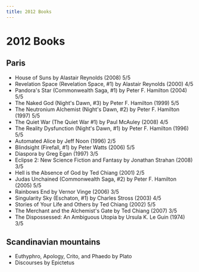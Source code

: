 ```yaml
---
title: 2012 Books
---
```


# 2012 Books

## Paris

- House of Suns by Alastair Reynolds (2008) 5/5
- Revelation Space (Revelation Space, #1) by Alastair Reynolds (2000) 4/5
- Pandora's Star (Commonwealth Saga, #1) by Peter F. Hamilton (2004) 5/5
- The Naked God (Night's Dawn, #3) by Peter F. Hamilton (1999) 5/5
- The Neutronium Alchemist (Night's Dawn, #2) by Peter F. Hamilton (1997) 5/5
- The Quiet War (The Quiet War #1) by Paul McAuley (2008) 4/5
- The Reality Dysfunction (Night's Dawn, #1) by Peter F. Hamilton (1996) 5/5
- Automated Alice by Jeff Noon (1996) 2/5
- Blindsight (Firefall, #1) by Peter Watts (2006) 5/5
- Diaspora by Greg Egan (1997) 3/5
- Eclipse 2: New Science Fiction and Fantasy by Jonathan Strahan (2008) 3/5
- Hell is the Absence of God by Ted Chiang (2001) 2/5
- Judas Unchained (Commonwealth Saga, #2) by Peter F. Hamilton (2005) 5/5
- Rainbows End by Vernor Vinge (2006) 3/5
- Singularity Sky (Eschaton, #1) by Charles Stross (2003) 4/5
- Stories of Your Life and Others by Ted Chiang (2002) 5/5
- The Merchant and the Alchemist's Gate by Ted Chiang (2007) 3/5
- The Dispossessed: An Ambiguous Utopia by Ursula K. Le Guin (1974) 3/5

## Scandinavian mountains

- Euthyphro, Apology, Crito, and Phaedo by Plato
- Discourses by Epictetus
